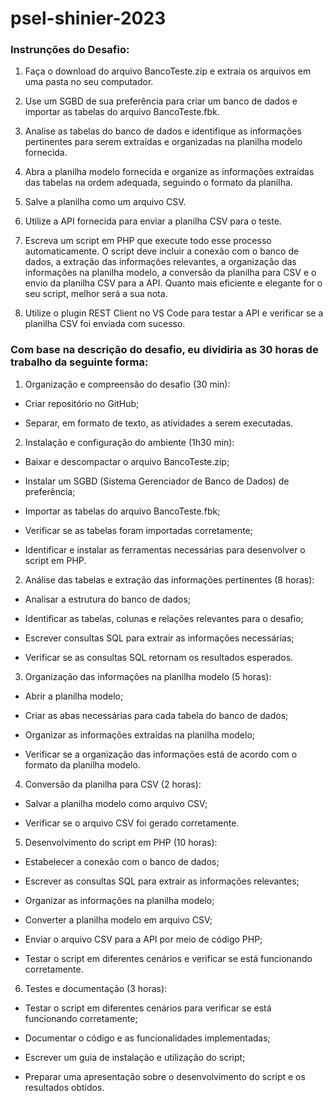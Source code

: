 # psel-shinier-2023

### Instrunções do Desafio:

1.  Faça o download do arquivo BancoTeste.zip e extraia os arquivos em uma pasta no seu computador.   
2.  Use um SGBD de sua preferência para criar um banco de dados e importar as tabelas do arquivo BancoTeste.fbk.
3.  Analise as tabelas do banco de dados e identifique as informações pertinentes para serem extraídas e organizadas na planilha modelo fornecida.
    
4.  Abra a planilha modelo fornecida e organize as informações extraídas das tabelas na ordem adequada, seguindo o formato da planilha.
    
5.  Salve a planilha como um arquivo CSV.
    
6.  Utilize a API fornecida para enviar a planilha CSV para o teste.
    
7.  Escreva um script em PHP que execute todo esse processo automaticamente. O script deve incluir a conexão com o banco de dados, a extração das informações relevantes, a organização das informações na planilha modelo, a conversão da planilha para CSV e o envio da planilha CSV para a API. Quanto mais eficiente e elegante for o seu script, melhor será a sua nota.
    
8.  Utilize o plugin REST Client no VS Code para testar a API e verificar se a planilha CSV foi enviada com sucesso.

### Com base na descrição do desafio, eu dividiria as 30 horas de trabalho da seguinte forma:


1. Organização e compreensão do desafio (30 min):

- Criar repositório no GitHub;

- Separar, em formato de texto, as atividades a serem executadas.

2.  Instalação e configuração do ambiente (1h30 min):
    

-   Baixar e descompactar o arquivo BancoTeste.zip;
    
-   Instalar um SGBD (Sistema Gerenciador de Banco de Dados) de preferência;
    
-   Importar as tabelas do arquivo BancoTeste.fbk;
    
-   Verificar se as tabelas foram importadas corretamente;
    
-   Identificar e instalar as ferramentas necessárias para desenvolver o script em PHP.
    

2.  Análise das tabelas e extração das informações pertinentes (8 horas):
    

-   Analisar a estrutura do banco de dados;
    
-   Identificar as tabelas, colunas e relações relevantes para o desafio;
    
-   Escrever consultas SQL para extrair as informações necessárias;
    
-   Verificar se as consultas SQL retornam os resultados esperados.
    

3.  Organização das informações na planilha modelo (5 horas):
    

-   Abrir a planilha modelo;
 
 -   Criar as abas necessárias para cada tabela do banco de dados;
    
-   Organizar as informações extraídas na planilha modelo;
    
-   Verificar se a organização das informações está de acordo com o formato da planilha modelo.
    

4.  Conversão da planilha para CSV (2 horas):
    

-   Salvar a planilha modelo como arquivo CSV;
    
-   Verificar se o arquivo CSV foi gerado corretamente.
    

5.  Desenvolvimento do script em PHP (10 horas):
    

-   Estabelecer a conexão com o banco de dados;
    
-   Escrever as consultas SQL para extrair as informações relevantes;
    
-   Organizar as informações na planilha modelo;
    
-   Converter a planilha modelo em arquivo CSV;
    
-   Enviar o arquivo CSV para a API por meio de código PHP;
    
-   Testar o script em diferentes cenários e verificar se está funcionando corretamente.
    

6.  Testes e documentação (3 horas):
    

-   Testar o script em diferentes cenários para verificar se está funcionando corretamente;
    
-   Documentar o código e as funcionalidades implementadas;
    
-   Escrever um guia de instalação e utilização do script;
    
-   Preparar uma apresentação sobre o desenvolvimento do script e os resultados obtidos.



